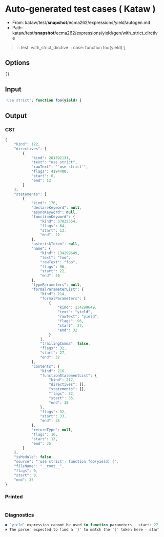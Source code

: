 # Auto-generated test cases ( Kataw )
- From: kataw/test/__snapshot__/ecma262/expressions/yield/autogen.md
- Path: kataw/test/__snapshot__/ecma262/expressions/yield/gen/with_strict_dirctive
> :: test: with_strict_dirctive
> :: case: function foo(yield) {
## Options

`````js
{}
`````
## Input

`````js
'use strict'; function foo(yield) {
`````
## Output

### CST

```javascript
{
    "kind": 122,
    "directives": [
        {
            "kind": 201392131,
            "text": "use strict",
            "rawText": "'use strict'",
            "flags": 4194400,
            "start": 0,
            "end": 12
        }
    ],
    "statements": [
        {
            "kind": 176,
            "declareKeyword": null,
            "asyncKeyword": null,
            "functionKeyword": {
                "kind": 37822554,
                "flags": 64,
                "start": 13,
                "end": 22
            },
            "asteriskToken": null,
            "name": {
                "kind": 134299649,
                "text": "foo",
                "rawText": "foo",
                "flags": 96,
                "start": 22,
                "end": 26
            },
            "typeParameters": null,
            "formalParameterList": {
                "kind": 214,
                "formalParameters": [
                    {
                        "kind": 134299649,
                        "text": "yield",
                        "rawText": "yield",
                        "flags": 96,
                        "start": 27,
                        "end": 32
                    }
                ],
                "trailingComma": false,
                "flags": 32,
                "start": 27,
                "end": 32
            },
            "contents": {
                "kind": 216,
                "functionStatementList": {
                    "kind": 217,
                    "directives": [],
                    "statements": [],
                    "flags": 32,
                    "start": 35,
                    "end": 35
                },
                "flags": 32,
                "start": 33,
                "end": 35
            },
            "returnType": null,
            "flags": 16,
            "start": 13,
            "end": 35
        }
    ],
    "isModule": false,
    "source": "'use strict'; function foo(yield) {",
    "fileName": "__root__",
    "flags": 0,
    "start": 0,
    "end": 35
}
```

### Printed

```javascript

```

### Diagnostics

```javascript
✖ `yield` expression cannot be used in function parameters - start: 27, end: 32
✖ The parser expected to find a '}' to match the '{' token here - start: 34, end: 35

```

